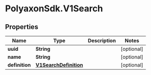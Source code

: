 # PolyaxonSdk.V1Search

## Properties
Name | Type | Description | Notes
------------ | ------------- | ------------- | -------------
**uuid** | **String** |  | [optional] 
**name** | **String** |  | [optional] 
**definition** | [**V1SearchDefinition**](V1SearchDefinition.md) |  | [optional] 


